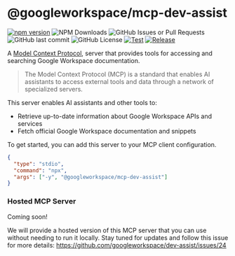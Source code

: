 # @googleworkspace/mcp-dev-assist

[![npm version](https://img.shields.io/npm/v/%40googleworkspace%2Fmcp-dev-assist)](https://www.npmjs.com/package/@googleworkspace/mcp-dev-assist)
![NPM Downloads](https://img.shields.io/npm/dm/%40googleworkspace%2Fmcp-dev-assist)
![GitHub Issues or Pull Requests](https://img.shields.io/github/issues/googleworkspace/dev-assist)
![GitHub last commit](https://img.shields.io/github/last-commit/googleworkspace/dev-assist)
![GitHub License](https://img.shields.io/github/license/googleworkspace/dev-assist)
[![Test](https://github.com/googleworkspace/dev-assist/actions/workflows/test.yml/badge.svg)](https://github.com/googleworkspace/dev-assist/actions/workflows/test.yml)
[![Release](https://github.com/googleworkspace/dev-assist/actions/workflows/release.yml/badge.svg)](https://github.com/googleworkspace/dev-assist/actions/workflows/release.yml)

A [Model Context Protocol](https://modelcontextprotocol.io/), server that provides tools for accessing and searching Google Workspace documentation.

> The Model Context Protocol (MCP) is a standard that enables AI assistants to access external tools and data through a network of specialized servers.

This server enables AI assistants and other tools to:

- Retrieve up-to-date information about Google Workspace APIs and services
- Fetch official Google Workspace documentation and snippets

To get started, you can add this server to your MCP client configuration.

```json
{
  "type": "stdio",
  "command": "npx",
  "args": ["-y", "@googleworkspace/mcp-dev-assist"]
}
```

### Hosted MCP Server

Coming soon!

We will provide a hosted version of this MCP server that you can use without needing to run it locally. Stay tuned for updates and follow this issue for more details: https://github.com/googleworkspace/dev-assist/issues/24
